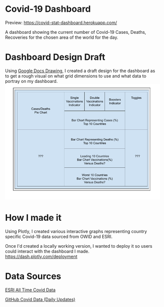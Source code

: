 # Covid-19 Dashboard
Preview: https://covid-stat-dashboard.herokuapp.com/

A dashboard showing the current number of Covid-19 Cases, Deaths, Recoveries for the chosen area of the world for the day.

# Dashboard Design Draft
Using [Google Docs Drawing](https://docs.google.com/drawings/), I created a draft design for the dashboard as to get a rough visual on what grid dimensions to use and what data to portray on my dashboard.
![covid-dashboard-design](images/draft.png)

# How I made it
Using Plotly, I created various interactive graphs representing country specific Covid-19 data sourced from OWID and ESRI.

Once I'd created a locally working version, I wanted to deploy it so users could interact with the dashboard I made.
https://dash.plotly.com/deployment

# Data Sources

[ESRI All Time Covid Data](https://coronavirus-resources.esri.com/datasets/bbb2e4f589ba40d692fab712ae37b9ac_1/geoservice?geometry=34.182%2C-38.069%2C-16.794%2C63.033&orderBy=Country_Region&selectedAttribute=Confirmed&where=Last_Update%20%3E%3D%20TIMESTAMP%20%272020-02-23%2000%3A00%3A00%27%20AND%20Last_Update%20%3C%3D%20TIMESTAMP%20%272020-04-25%2023%3A59%3A59%27)

[GitHub Covid Data (Daily Updates)](https://github.com/owid/covid-19-data/tree/master/public/data)

